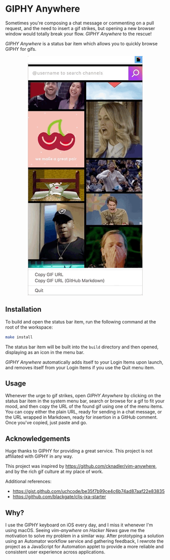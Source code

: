 # GIPHY Anywhere

Sometimes you're composing a chat message or commenting on a pull request, and the need to insert a gif strikes, but opening a new browser window would totally break your flow. *GIPHY Anywhere* to the rescue!

*GIPHY Anywhere* is a status bar item which allows you to quickly browse GIPHY for gifs.

<p align=center>
<img src="https://raw.githubusercontent.com/bacongravy/giphy-anywhere/images/screenshot.gif">
</p>

## Installation

To build and open the status bar item, run the following command at the root of the workspace:
```bash
make install
```

The status bar item will be built into the `build` directory and then opened, displaying as an icon in the menu bar.

*GIPHY Anywhere* automatically adds itself to your Login Items upon launch, and removes itself from your Login Items if you use the Quit menu item.

## Usage

Whenever the urge to gif strikes, open *GIPHY Anywhere* by clicking on the status bar item in the system menu bar, search or browse for a gif to fit your mood, and then copy the URL of the found gif using one of the menu items. You can copy either the plain URL, ready for sending in a chat message, or the URL wrapped in Markdown, ready for insertion in a GitHub comment. Once you've copied, just paste and go.

## Acknowledgements

Huge thanks to GIPHY for providing a great service. This project is not affiliated with GIPHY in any way.

This project was inspired by https://github.com/cknadler/vim-anywhere, and by the rich gif culture at my place of work.

Additional references:

* https://gist.github.com/uchcode/be35f7b99ce4c6b74ad87aaf22e83835
* https://github.com/blackgate/cljs-jxa-starter


## Why?

I use the GIPHY keyboard on iOS every day, and I miss it whenever I'm using macOS. Seeing *vim-anywhere* on *Hacker News* gave me the motivation to solve my problem in a similar way. After prototyping a solution using an Automator workflow service and gathering feedback, I rewrote the project as a JavaScript for Automation applet to provide a more reliable and consistent user experience across applications.
